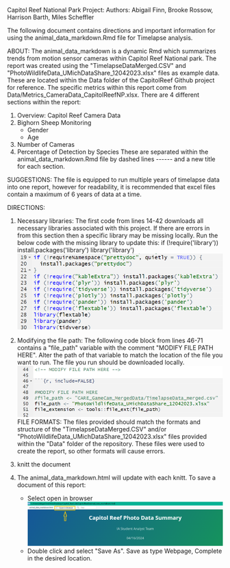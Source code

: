 Capitol Reef National Park Project:
Authors: Abigail Finn, Brooke Rossow, Harrison Barth, Miles Scheffler

The following document contains directions and important information for using the animal_data_markdown.Rmd file for Timelapse analysis. 

ABOUT: The animal_data_markdown is a dynamic Rmd which summarizes trends from motion sensor cameras within Capitol Reef National park. The report was created using the "TimelapseDataMerged.CSV" and "PhotoWildlifeData_UMichDataShare_12042023.xlsx" files as example data. These are located within the Data folder of the CapitolReef Github project for reference. The specific metrics within this report come from Data/Metrics_CameraData_CapitolReefNP.xlsx. There are 4 different sections within the report:
1) Overview: Capitol Reef Camera Data
2) Bighorn Sheep Monitoring
    - Gender
    - Age
3) Number of Cameras
4) Percentage of Detection by Species
These are separated within the animal_data_markdown.Rmd file by dashed lines ------ and a new title for each section. 

SUGGESTIONS: The file is equipped to run multiple years of timelapse data into one report, however for readability, it is recommended that excel files contain a maximum of 6 years of data at a time. 

DIRECTIONS:
1) Necessary libraries: The first code from lines 14-42 downloads all necessary libraries associated with this project. If there are errors in from this section then a specific library may be missing locally. Run the below code with the missing library to update this:
    if (!require('library')) install.packages('library')
    library('library')
![alt text](image-2.png)

2) Modifying the file path: The following code block from lines 46-71 contains a "file_path" variable with the comment "MODIFY FILE PATH HERE". Alter the path of that variable to match the location of the file you want to run. The file you run should be downloaded locally.
![alt text](image-1.png)
FILE FORMATS: The files provided should match the formats and structure of the "TimelapseDataMerged.CSV" and/or "PhotoWildlifeData_UMichDataShare_12042023.xlsx" files provided within the "Data" folder of the repository. These files were used to create the report, so other formats will cause errors.

3) knitt the document

4) The animal_data_markdown.html will update with each knitt. To save a document of this report:
    - Select open in browser
    ![alt text](document_save_tutorial1-1.png)
    - Double click and select "Save As". Save as type Webpage, Complete in the desired location.

    






